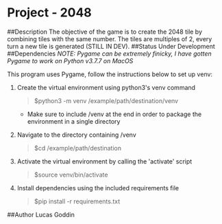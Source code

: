 # Project - 2048
##Description
The objective of the game is to create the 2048 tile by combining tiles with the same number.
The tiles are multiples of 2, every turn a new tile is generated (STILL IN DEV).
##Status
Under Development
##Dependencies
*NOTE: Pygame can be extremely finicky, I have gotten Pygame to work on Python v3.7.7 on MacOS*  
  
This program uses Pygame, follow the instructions below to set up venv:

1. Create the virtual environment using python3's venv command
    >$python3 -m venv /example/path/destination/venv
    - Make sure to include /venv at the end in order to package the environment in a single directory

2. Navigate to the directory containing /venv
    >$cd /example/path/destination
3. Activate the virtual environment by calling the 'activate' script
    >$source venv/bin/activate
4. Install dependencies using the included requirements file
    >$pip install -r requirements.txt
                                                           
##Author
Lucas Goddin

